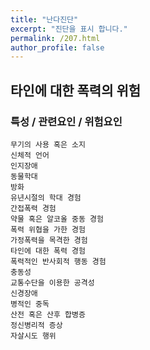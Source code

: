 ```yaml
---
title: "난다진단"
excerpt: "진단을 표시 합니다."
permalink: /207.html
author_profile: false
---
```

## 타인에 대한 폭력의 위험



### 특성 / 관련요인 / 위험요인

>   

    무기의 사용 혹은 소지
    신체적 언어
    인지장애
    동물학대
    방화
    유년시절의 학대 경험
    간접폭력 경험
    약물 혹은 알코올 중동 경험
    폭력 위협을 가한 경험
    가정폭력을 목격한 경험
    타인에 대한 폭력 경험
    폭력적인 반사회적 행동 경험
    충동성
    교통수단을 이용한 공격성
    신경장애
    병적인 중독
    산전 혹은 산후 합병증
    정신병리적 증상
    자살시도 행위
